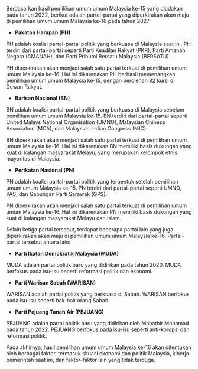 Berdasarkan hasil pemilihan umum umum Malaysia ke-15 yang diadakan pada tahun 2022, berikut adalah partai-partai yang diperkirakan akan maju di pemilihan umum umum Malaysia ke-16 pada tahun 2027:

* **Pakatan Harapan (PH)**

PH adalah koalisi partai-partai politik yang berkuasa di Malaysia saat ini. PH terdiri dari partai-partai seperti Parti Keadilan Rakyat (PKR), Parti Amanah Negara (AMANAH), dan Parti Pribumi Bersatu Malaysia (BERSATU).

PH diperkirakan akan menjadi salah satu partai terkuat di pemilihan umum umum Malaysia ke-16. Hal ini dikarenakan PH berhasil memenangkan pemilihan umum umum Malaysia ke-15, dengan perolehan 82 kursi di Dewan Rakyat.

* **Barisan Nasional (BN)**

BN adalah koalisi partai-partai politik yang berkuasa di Malaysia sebelum pemilihan umum umum Malaysia ke-15. BN terdiri dari partai-partai seperti United Malays National Organisation (UMNO), Malaysian Chinese Association (MCA), dan Malaysian Indian Congress (MIC).

BN diperkirakan akan menjadi salah satu partai terkuat di pemilihan umum umum Malaysia ke-16. Hal ini dikarenakan BN memiliki basis dukungan yang kuat di kalangan masyarakat Melayu, yang merupakan kelompok etnis mayoritas di Malaysia.

* **Perikatan Nasional (PN)**

PN adalah koalisi partai-partai politik yang terbentuk setelah pemilihan umum umum Malaysia ke-15. PN terdiri dari partai-partai seperti UMNO, PAS, dan Gabungan Parti Sarawak (GPS).

PN diperkirakan akan menjadi salah satu partai terkuat di pemilihan umum umum Malaysia ke-16. Hal ini dikarenakan PN memiliki basis dukungan yang kuat di kalangan masyarakat Melayu dan Islam.

Selain ketiga partai tersebut, terdapat beberapa partai lain yang juga diperkirakan akan maju di pemilihan umum umum Malaysia ke-16. Partai-partai tersebut antara lain:

* **Parti Ikatan Demokratik Malaysia (MUDA)**

MUDA adalah partai politik baru yang didirikan pada tahun 2020. MUDA berfokus pada isu-isu seperti reformasi politik dan ekonomi.

* **Parti Warisan Sabah (WARISAN)**

WARISAN adalah partai politik yang berkuasa di Sabah. WARISAN berfokus pada isu-isu seperti hak-hak orang Sabah.

* **Parti Pejuang Tanah Air (PEJUANG)**

PEJUANG adalah partai politik baru yang didirikan oleh Mahathir Mohamad pada tahun 2022. PEJUANG berfokus pada isu-isu seperti anti-korupsi dan reformasi politik.

Pada akhirnya, hasil pemilihan umum umum Malaysia ke-16 akan ditentukan oleh berbagai faktor, termasuk situasi ekonomi dan politik Malaysia, kinerja pemerintah saat ini, dan faktor-faktor lain yang tidak terduga.
